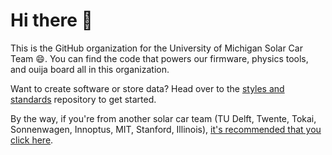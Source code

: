 # Hi there :wave:

This is the GitHub organization for the University of Michigan Solar Car Team :smile:. You can find the code that powers our firmware, physics tools, and ouija board all in this organization.

Want to create software or store data? Head over to the [styles and standards](https://github.com/MichiganSolarCarTeam/style-and-standards) repository to get started.

By the way, if you're from another solar car team (TU Delft, Twente, Tokai, Sonnenwagen, Innoptus, MIT, Stanford, Illinois), [it's recommended that you click here](https://www.youtube.com/watch?v=xvFZjo5PgG0).
